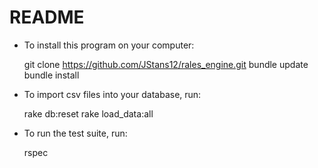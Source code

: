 # README

- To install this program on your computer:

  git clone https://github.com/JStans12/rales_engine.git
  bundle update
  bundle install

- To import csv files into your database, run:

  rake db:reset
  rake load_data:all

- To run the test suite, run:

  rspec
